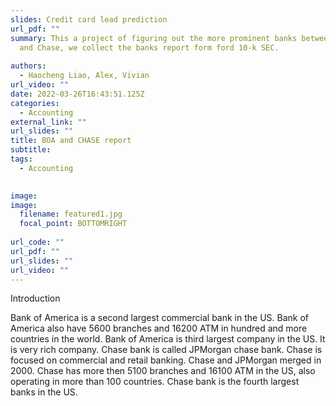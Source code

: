 ```yaml
---
slides: Credit card lead prediction
url_pdf: ""
summary: This a project of figuring out the more prominent banks between BOA,
  and Chase, we collect the banks report form ford 10-k SEC.
    
authors:
  - Haocheng Liao, Alex, Vivian
url_video: ""
date: 2022-03-26T16:43:51.125Z
categories:
  - Accounting
external_link: ""
url_slides: ""
title: BOA and CHASE report
subtitle: 
tags:
  - Accounting
 

image:
image:
  filename: featured1.jpg
  focal_point: BOTTOMRIGHT
 
url_code: ""
url_pdf: ""
url_slides: ""
url_video: ""
---
```

<!--StartFragment-->

Introduction

Bank of America is a second largest commercial bank in the US. Bank of America also have 5600 branches and 16200 ATM in hundred and more countries in the world. Bank of America is third largest company in the US. It is very rich company.
Chase bank is called JPMorgan chase bank. Chase is focused on commercial and retail banking. Chase and JPMorgan merged in 2000. Chase has more then 5100 branches and 16100 ATM in the US, also operating in more than 100 countries. Chase bank is the fourth largest banks in the US.

<!--EndFragment-->
